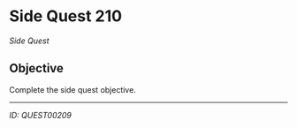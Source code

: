 # Side Quest 210

*Side Quest*

## Objective
Complete the side quest objective.

---
*ID: QUEST00209*